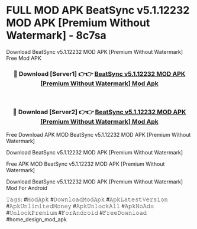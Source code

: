 # FULL MOD APK BeatSync v5.1.12232 MOD APK [Premium Without Watermark] - 8c7sa
Download BeatSync v5.1.12232 MOD APK [Premium Without Watermark] Free Mod APK

<div align="center">
<h3>🔴 Download [Server1] 👉👉 <a href="https://apk-comot.site?title=BeatSync_v5.1.12232_MOD_APK_[Premium_Without_Watermark]">BeatSync v5.1.12232 MOD APK [Premium Without Watermark] Mod Apk</a></h3><br>

<h3>🔴 Download [Server2] 👉👉 <a href="https://apk-comot.site?title=BeatSync_v5.1.12232_MOD_APK_[Premium_Without_Watermark]">BeatSync v5.1.12232 MOD APK [Premium Without Watermark] Mod Apk</a></h3>
</div>


Free Download APK MOD BeatSync v5.1.12232 MOD APK [Premium Without Watermark]

Download BeatSync v5.1.12232 MOD APK [Premium Without Watermark] 

Free APK MOD BeatSync v5.1.12232 MOD APK [Premium Without Watermark] 

Download BeatSync v5.1.12232 MOD APK [Premium Without Watermark] Mod For Android

𝚃𝚊𝚐𝚜: #𝙼𝚘𝚍𝙰𝚙𝚔 #𝙳𝚘𝚠𝚗𝚕𝚘𝚊𝚍𝙼𝚘𝚍𝙰𝚙𝚔 #𝙰𝚙𝚔𝙻𝚊𝚝𝚎𝚜𝚝𝚅𝚎𝚛𝚜𝚒𝚘𝚗 #𝙰𝚙𝚔𝚄𝚗𝚕𝚒𝚖𝚒𝚝𝚎𝚍𝙼𝚘𝚗𝚎𝚢 #𝙰𝚙𝚔𝚄𝚗𝚕𝚘𝚌𝚔𝙰𝚕𝚕 #𝙰𝚙𝚔𝙽𝚘𝙰𝚍𝚜 #𝚄𝚗𝚕𝚘𝚌𝚔𝙿𝚛𝚎𝚖𝚒𝚞𝚖 #𝙵𝚘𝚛𝙰𝚗𝚍𝚛𝚘𝚒𝚍 #𝙵𝚛𝚎𝚎𝙳𝚘𝚠𝚗𝚕𝚘𝚊𝚍 #home_design_mod_apk